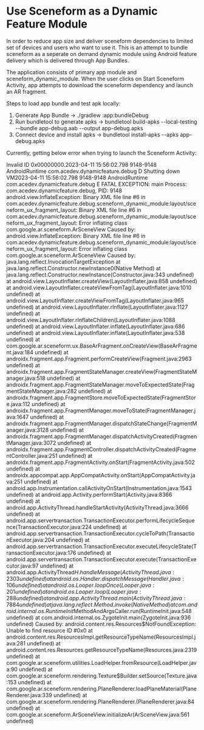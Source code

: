 # Use Sceneform as a Dynamic Feature Module

In order to reduce app size and deliver sceneform dependencies to limited set of devices and users who want to use it. This is an attempt to bundle sceneform as a seperate on demand dynamic module using Android feature delivery which is delivered through App Bundles.

The application consists of primary app module and sceneform_dynamic_module. When the user clicks on Start Sceneform Activity, app attempts to download the sceneform dependency and launch an AR fragment. 

Steps to load app bundle and test apk locally:
1. Generate App Bundle -> ./gradlew :app:bundleDebug
2. Run bundletool to generate apks -> bundletool build-apks --local-testing --bundle app-debug.aab --output app-debug.apks
3. Connect device and install apks -> bundletool install-apks --apks app-debug.apks

Currently, getting below error when trying to launch the Sceneform Activity:

Invalid ID 0x00000000.2023-04-11 15:56:02.798  9148-9148  AndroidRuntime          com.acedev.dynamicfeature.debug      D  Shutting down VM2023-04-11 15:56:02.798  9148-9148  AndroidRuntime          com.acedev.dynamicfeature.debug      E  FATAL EXCEPTION: main                                                                                                    Process: com.acedev.dynamicfeature.debug, PID: 9148                                                                                                    android.view.InflateException: Binary XML file line #6 in com.acedev.dynamicfeature.debug.sceneform_dynamic_module:layout/sceneform_ux_fragment_layout: Binary XML file line #6 in com.acedev.dynamicfeature.debug.sceneform_dynamic_module:layout/sceneform_ux_fragment_layout: Error inflating class com.google.ar.sceneform.ArSceneView
                                                                                                    Caused by: android.view.InflateException: Binary XML file line #6 in com.acedev.dynamicfeature.debug.sceneform_dynamic_module:layout/sceneform_ux_fragment_layout: Error inflating class com.google.ar.sceneform.ArSceneView
                                                                                                    Caused by: java.lang.reflect.InvocationTargetException
   at java.lang.reflect.Constructor.newInstance0(Native Method)
   at java.lang.reflect.Constructor.newInstance(Constructor.java:343 undefined)
   at android.view.LayoutInflater.createView(LayoutInflater.java:858 undefined)
   at android.view.LayoutInflater.createViewFromTag(LayoutInflater.java:1010 undefined)
   at android.view.LayoutInflater.createViewFromTag(LayoutInflater.java:965 undefined)
   at android.view.LayoutInflater.rInflate(LayoutInflater.java:1127 undefined)
   at android.view.LayoutInflater.rInflateChildren(LayoutInflater.java:1088 undefined)
   at android.view.LayoutInflater.inflate(LayoutInflater.java:686 undefined)
   at android.view.LayoutInflater.inflate(LayoutInflater.java:538 undefined)
   at com.google.ar.sceneform.ux.BaseArFragment.onCreateView(BaseArFragment.java:184 undefined)
   at androidx.fragment.app.Fragment.performCreateView(Fragment.java:2963 undefined)
   at androidx.fragment.app.FragmentStateManager.createView(FragmentStateManager.java:518 undefined)
   at androidx.fragment.app.FragmentStateManager.moveToExpectedState(FragmentStateManager.java:282 undefined)
   at androidx.fragment.app.FragmentStore.moveToExpectedState(FragmentStore.java:112 undefined)
   at androidx.fragment.app.FragmentManager.moveToState(FragmentManager.java:1647 undefined)
   at androidx.fragment.app.FragmentManager.dispatchStateChange(FragmentManager.java:3128 undefined)
   at androidx.fragment.app.FragmentManager.dispatchActivityCreated(FragmentManager.java:3072 undefined)
   at androidx.fragment.app.FragmentController.dispatchActivityCreated(FragmentController.java:251 undefined)
   at androidx.fragment.app.FragmentActivity.onStart(FragmentActivity.java:502 undefined)
   at androidx.appcompat.app.AppCompatActivity.onStart(AppCompatActivity.java:251 undefined)
   at android.app.Instrumentation.callActivityOnStart(Instrumentation.java:1543 undefined)
   at android.app.Activity.performStart(Activity.java:8366 undefined)
   at android.app.ActivityThread.handleStartActivity(ActivityThread.java:3666 undefined)
   at android.app.servertransaction.TransactionExecutor.performLifecycleSequence(TransactionExecutor.java:224 undefined)
   at android.app.servertransaction.TransactionExecutor.cycleToPath(TransactionExecutor.java:204 undefined)
   at android.app.servertransaction.TransactionExecutor.executeLifecycleState(TransactionExecutor.java:176 undefined)
   at android.app.servertransaction.TransactionExecutor.execute(TransactionExecutor.java:97 undefined)
   at android.app.ActivityThread$H.handleMessage(ActivityThread.java:2303 undefined)
   at android.os.Handler.dispatchMessage(Handler.java:106 undefined)
   at android.os.Looper.loopOnce(Looper.java:201 undefined)
   at android.os.Looper.loop(Looper.java:288 undefined)
   at android.app.ActivityThread.main(ActivityThread.java:7884 undefined)
   at java.lang.reflect.Method.invoke(Native Method)
   at com.android.internal.os.RuntimeInit$MethodAndArgsCaller.run(RuntimeInit.java:548 undefined)
   at com.android.internal.os.ZygoteInit.main(ZygoteInit.java:936 undefined)
                                                                                                    Caused by: android.content.res.Resources$NotFoundException: Unable to find resource ID #0x0
   at android.content.res.ResourcesImpl.getResourceTypeName(ResourcesImpl.java:281 undefined)
   at android.content.res.Resources.getResourceTypeName(Resources.java:2319 undefined)
   at com.google.ar.sceneform.utilities.LoadHelper.fromResource(LoadHelper.java:90 undefined)
   at com.google.ar.sceneform.rendering.Texture$Builder.setSource(Texture.java:153 undefined)
   at com.google.ar.sceneform.rendering.PlaneRenderer.loadPlaneMaterial(PlaneRenderer.java:339 undefined)
   at com.google.ar.sceneform.rendering.PlaneRenderer.<init>(PlaneRenderer.java:84 undefined)
   at com.google.ar.sceneform.ArSceneView.initializeAr(ArSceneView.java:561 undefined)
